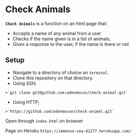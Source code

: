# Check Animals

**`Check Animals`** is a function on an html page that:
* Accepts a name of any animal from a user
* Checks if the name given is in a list of animals,
* Gives a response to the user, if the name is there or not


## Setup
*  Navigate to a directory of choice on `terminal`.
*  Clone this repository on that directory.
  *  Using SSH;

    >`git clone git@github.com:adenmosun/check-animal.git`

  *  Using HTTP;

    >`https://github.com/adenmosun/check-animal.git`
    
    
 Open through `index.html` on browser

 Page on Heroku
 `https://immense-sea-81277.herokuapp.com/`
